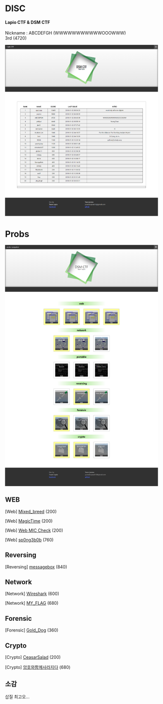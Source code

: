 # DISC
#### Lapio CTF & DSM CTF  

Nickname : ABCDEFGH (WWWWWWWWWWWOOOWWW)  
3rd (4720)

![Rank](Image/Rank.png)
# Probs
![Image](Image/SolvedProb.png)

## WEB

[Web] [Mixed_breed](https://github.com/moreal/WriteUp/blob/master/CTF/DISC/Probs/Web/Mixed_breed/ReadMe.md) (200)

[Web] [MagicTime](https://github.com/moreal/WriteUp/blob/master/CTF/DISC/Probs/Web/MagicTime/ReadMe.md) (200)

[Web] [Web MIC Check](https://github.com/moreal/WriteUp/blob/master/CTF/DISC/Probs/Web/Web%20MIC%20Check/ReadMe.md) (200)

[Web] [sp0ng3b0b](https://github.com/moreal/WriteUp/blob/master/CTF/DISC/Probs/Web/sp0ng3b0b/ReadMe.md) (760)

## Reversing

[Reversing] [messagebox](https://github.com/moreal/WriteUp/blob/master/CTF/DISC/Probs/Reversing/messagebox/ReadMe.md) (840)

## Network

[Network] [Wireshark](https://github.com/moreal/WriteUp/blob/master/CTF/DISC/Probs/Network/Wireshark/ReadMe.md) (600)

[Network] [MY_FLAG](https://github.com/moreal/WriteUp/blob/master/CTF/DISC/Probs/Network/MY_FLAG/ReadMe.md) (680)

## Forensic

[Forensic] [Gold_Dog](https://github.com/moreal/WriteUp/blob/master/CTF/DISC/Probs/Forensic/Gold_Dog/ReadMe.md) (360)

## Crypto

[Crypto] [CeasarSalad](https://github.com/moreal/WriteUp/blob/master/CTF/DISC/Probs/Crypto/CeasarSalad/ReadMe.md) (200)

[Crypto] [암호와함께사라지다](https://github.com/moreal/WriteUp/blob/master/CTF/DISC/Probs/Crypto/암호와함께사라지다/ReadMe.md) (680)

## 소감

삽질 최고오...
